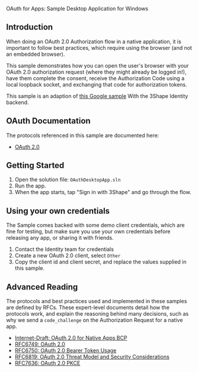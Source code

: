 OAuth for Apps: Sample Desktop Application for Windows


Introduction
------------

When doing an OAuth 2.0 Authorization flow in a native application, it is 
important to follow best practices, which require using the browser (and not 
an embedded browser).

This sample demonstrates how you can open the user's browser with your OAuth 2.0
authorization request (where they might already be logged in!), have them
complete the consent, receive the Authorization Code using a local loopback
socket, and exchanging that code for authorization tokens.

This sample is an adaption of [this Google sample](https://github.com/googlesamples/oauth-apps-for-windows/tree/master/OAuthDesktopApp)
With the 3Shape Identity backend.

OAuth Documentation
--------------------

The protocols referenced in this sample are documented here:

- [OAuth 2.0](https://oauth.net/2/)


Getting Started
---------------

1. Open the solution file: `OAuthDesktopApp.sln`
2. Run the app.
3. When the app starts, tap "Sign in with 3Shape" and go through the flow.


Using your own credentials
--------------------------

The Sample comes backed with some demo client credentials, which are fine for
testing, but make sure you use your own credentials before releasing any app,
or sharing it with friends.

1. Contact the Identity team for credentials
2. Create a new OAuth 2.0 client, select `Other`
3. Copy the client id and client secret, and replace the values supplied in this
   sample.



Advanced Reading
----------------

The protocols and best practices used and implemented in these samples are
defined by RFCs. These expert-level documents detail how the protocols work,
and explain the reasoning behind many decisions, such as why we send a
`code_challenge` on the Authorization Request for a native app.

- [Internet-Draft: OAuth 2.0 for Native Apps BCP](https://tools.ietf.org/html/draft-ietf-oauth-native-apps)
- [RFC6749: OAuth 2.0](https://tools.ietf.org/html/rfc6749)
- [RFC6750: OAuth 2.0 Bearer Token Usage](https://tools.ietf.org/html/rfc6750)
- [RFC6819: OAuth 2.0 Threat Model and Security Considerations](https://tools.ietf.org/html/rfc6819)
- [RFC7636: OAuth 2.0 PKCE](https://tools.ietf.org/html/rfc7636)

